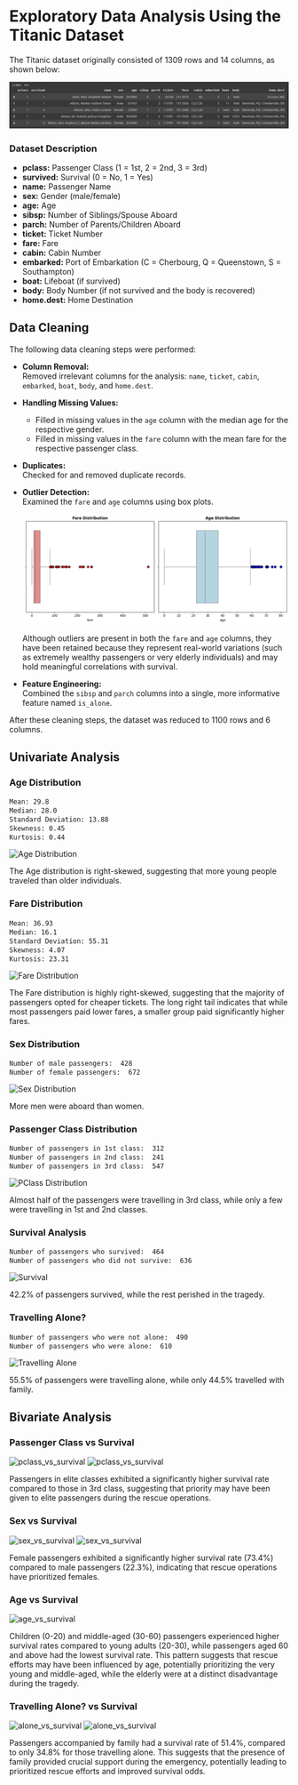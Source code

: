 # Exploratory Data Analysis Using the Titanic Dataset
The Titanic dataset originally consisted of 1309 rows and 14 columns, as shown below:

![Initial DataFrame](Images/Dataframe.png)

### Dataset Description

- **pclass:** Passenger Class (1 = 1st, 2 = 2nd, 3 = 3rd)
- **survived:** Survival (0 = No, 1 = Yes)
- **name:** Passenger Name
- **sex:** Gender (male/female)
- **age:** Age
- **sibsp:** Number of Siblings/Spouse Aboard
- **parch:** Number of Parents/Children Aboard
- **ticket:** Ticket Number
- **fare:** Fare
- **cabin:** Cabin Number
- **embarked:** Port of Embarkation (C = Cherbourg, Q = Queenstown, S = Southampton)
- **boat:** Lifeboat (if survived)
- **body:** Body Number (if not survived and the body is recovered)
- **home.dest:** Home Destination

## Data Cleaning

The following data cleaning steps were performed:

- **Column Removal:**  
  Removed irrelevant columns for the analysis: `name`, `ticket`, `cabin`, `embarked`, `boat`, `body`, and `home.dest`.

- **Handling Missing Values:**  
  - Filled in missing values in the `age` column with the median age for the respective gender.
  - Filled in missing values in the `fare` column with the mean fare for the respective passenger class.

- **Duplicates:**  
  Checked for and removed duplicate records.

- **Outlier Detection:**  
  Examined the `fare` and `age` columns using box plots.

  ![Outliers](images/outliers.png)

  Although outliers are present in both the `fare` and `age` columns, they have been retained because they represent real-world variations (such as extremely wealthy passengers or very elderly individuals) and may hold meaningful correlations with survival.

- **Feature Engineering:**  
  Combined the `sibsp` and `parch` columns into a single, more informative feature named `is_alone`.

After these cleaning steps, the dataset was reduced to 1100 rows and 6 columns.


## Univariate Analysis

### Age Distribution
```
Mean: 29.8
Median: 28.0
Standard Deviation: 13.88
Skewness: 0.45
Kurtosis: 0.44
```
![Age Distribution](images/age_dist.png)

The Age distribution is right-skewed, suggesting that more young people traveled than older individuals.

### Fare Distribution
```
Mean: 36.93
Median: 16.1
Standard Deviation: 55.31
Skewness: 4.07
Kurtosis: 23.31
```
![Fare Distribution](images/fare_dist.png)

The Fare distribution is highly right-skewed, suggesting that the majority of passengers opted for cheaper tickets. The long right tail indicates that while most passengers paid lower fares, a smaller group paid significantly higher fares.

### Sex Distribution
```
Number of male passengers:  428
Number of female passengers:  672
```
![Sex Distribution](images/sex_dist.png)

More men were aboard than women.

### Passenger Class Distribution
```
Number of passengers in 1st class:  312
Number of passengers in 2nd class:  241
Number of passengers in 3rd class:  547
```
![PClass Distribution](images/pclass_dist.png)

Almost half of the passengers were travelling in 3rd class, while only a few were travelling in 1st and 2nd classes.

### Survival Analysis
```
Number of passengers who survived:  464
Number of passengers who did not survive:  636
```
![Survival](images/survival.png)

42.2% of passengers survived, while the rest perished in the tragedy.

### Travelling Alone?
```
Number of passengers who were not alone:  490
Number of passengers who were alone:  610
```
![Travelling Alone](images/travelling_alone.png)

55.5% of passengers were travelling alone, while only 44.5% travelled with family.

## Bivariate Analysis

### Passenger Class vs Survival

![pclass_vs_survival](images/pclass_vs_survival_bar.png)
![pclass_vs_survival](images/pclass_vs_survival_pie.png)

Passengers in elite classes exhibited a significantly higher survival rate compared to those in 3rd class, suggesting that priority may have been given to elite passengers during the rescue operations.

### Sex vs Survival

![sex_vs_survival](images/sex_vs_survival_bar.png)
![sex_vs_survival](images/sex_vs_survival_pie.png)

Female passengers exhibited a significantly higher survival rate (73.4%) compared to male passengers (22.3%), indicating that rescue operations have prioritized females.

### Age vs Survival
![age_vs_survival](images/age_vs_survival.png)

Children (0-20) and middle-aged (30-60) passengers experienced higher survival rates compared to young adults (20-30), while passengers aged 60 and above had the lowest survival rate. This pattern suggests that rescue efforts may have been influenced by age, potentially prioritizing the very young and middle-aged, while the elderly were at a distinct disadvantage during the tragedy.

### Travelling Alone? vs Survival
![alone_vs_survival](images/alone_vs_survival_bar.png)
![alone_vs_survival](images/alone_vs_survival_pie.png)

Passengers accompanied by family had a survival rate of 51.4%, compared to only 34.8% for those travelling alone. This suggests that the presence of family provided crucial support during the emergency, potentially leading to prioritized rescue efforts and improved survival odds.

